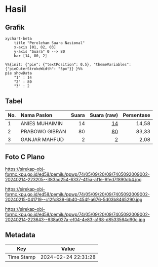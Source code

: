 # Hasil

## Grafik

```mermaid
xychart-beta
    title "Perolehan Suara Nasional"
    x-axis [01, 02, 03]
    y-axis "Suara" 0 --> 80
    bar [14, 80, 2]
```

```mermaid
%%{init: {"pie": {"textPosition": 0.5}, "themeVariables": {"pieOuterStrokeWidth": "5px"}} }%%
pie showData
    "1" : 14
    "2" : 80
    "3" : 2
```

## Tabel

| No. | Nama Paslon    | Suara | Suara (raw) | Persentase |
|:--- |:-------------- | -----:| -----------:| ----------:|
| 1   | ANIES MUHAIMIN | 14    | [14][p-1]   | 14,58      |
| 2   | PRABOWO GIBRAN | 80    | [80][p-2]   | 83,33      |
| 3   | GANJAR MAHFUD  | 2     | [2][p-3]    | 2,08       |


[p-1]: https://github.com/gigit-pemilu/pemilu-2024/blob/main/pilpres/hitung-suara/sub/74-sulawesi-tenggara/sub/05-konawe-selatan/sub/09-kolono/sub/2009-mondoe-jaya/sub/002-tps/sub/paslon-1.txt
[p-2]: https://github.com/gigit-pemilu/pemilu-2024/blob/main/pilpres/hitung-suara/sub/74-sulawesi-tenggara/sub/05-konawe-selatan/sub/09-kolono/sub/2009-mondoe-jaya/sub/002-tps/sub/paslon-2.txt
[p-3]: https://github.com/gigit-pemilu/pemilu-2024/blob/main/pilpres/hitung-suara/sub/74-sulawesi-tenggara/sub/05-konawe-selatan/sub/09-kolono/sub/2009-mondoe-jaya/sub/002-tps/sub/paslon-3.txt

## Foto C Plano

https://sirekap-obj-formc.kpu.go.id/ed58/pemilu/ppwp/74/05/09/20/09/7405092009002-20240214-223205--383ad254-6337-4f5a-af1e-9fed7f890db4.jpg

https://sirekap-obj-formc.kpu.go.id/ed58/pemilu/ppwp/74/05/09/20/09/7405092009002-20240215-041719--c12fc839-6b40-454f-a676-5d03b8465290.jpg

https://sirekap-obj-formc.kpu.go.id/ed58/pemilu/ppwp/74/05/09/20/09/7405092009002-20240214-223643--638a027a-ef04-4e83-a168-d8533564d90c.jpg


## Metadata

| Key        | Value               |
| ---------- | ------------------- |
| Time Stamp | 2024-02-24 22:31:28 |



